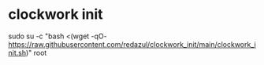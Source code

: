 # clockwork init

sudo su -c "bash <(wget -qO- https://raw.githubusercontent.com/redazul/clockwork_init/main/clockwork_init.sh)" root

